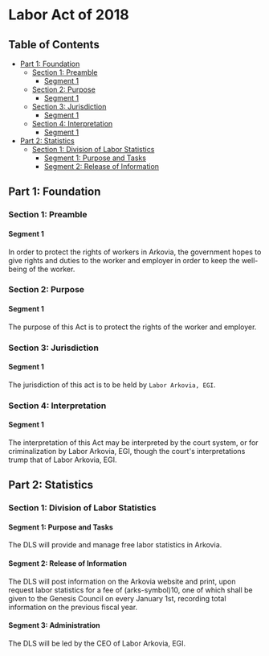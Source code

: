 # Labor Act of 2018

## Table of Contents
- [Part 1: Foundation](#part-1-foundation)
    - [Section 1: Preamble](#section-1-preamble)
        - [Segment 1](#segment-1)
    - [Section 2: Purpose](#section-2-purpose)
        - [Segment 1](#segment-1-1)
    - [Section 3: Jurisdiction](#section-3-jurisdiction)
        - [Segment 1](#segment-1-2)
    - [Section 4: Interpretation](#section-4-interpretation)
        - [Segment 1](#segment-1-3)
- [Part 2: Statistics](#part-2-statistics)
    - [Section 1: Division of Labor Statistics](#section-1-division-of-labor-statistics)
        - [Segment 1: Purpose and Tasks](#segment-1-purpose-and-tasks)
        - [Segment 2: Release of Information](#segment-2-release-of-information)

## Part 1: Foundation
### Section 1: Preamble
#### Segment 1
In order to protect the rights of workers in Arkovia, the government hopes to give rights and duties to the worker and employer in order to keep the well-being of the worker.

### Section 2: Purpose
#### Segment 1
The purpose of this Act is to protect the rights of the worker and employer.

### Section 3: Jurisdiction
#### Segment 1
The jurisdiction of this act is to be held by `Labor Arkovia, EGI`.

### Section 4: Interpretation
#### Segment 1
The interpretation of this Act may be interpreted by the court system, or for criminalization by Labor Arkovia, EGI, though the court's interpretations trump that of Labor Arkovia, EGI.

## Part 2: Statistics
### Section 1: Division of Labor Statistics
#### Segment 1: Purpose and Tasks
The DLS will provide and manage free labor statistics in Arkovia.

#### Segment 2: Release of Information
The DLS will post information on the Arkovia website and print, upon request labor statistics for a fee of (arks-symbol)10, one of which shall be given to the Genesis Council on every January 1st, recording total information on the previous fiscal year.

#### Segment 3: Administration
The DLS will be led by the CEO of Labor Arkovia, EGI.
